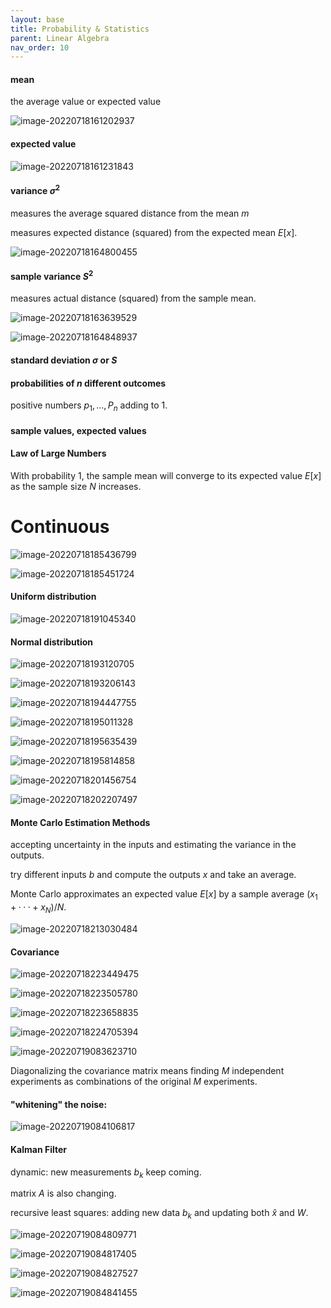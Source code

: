 ```yaml
---
layout: base
title: Probability & Statistics
parent: Linear Algebra
nav_order: 10
---
```


#### mean

the average value or expected value

![image-20220718161202937](https://s2.loli.net/2022/07/18/FjPegLlU3Gw5cMz.png)

#### expected value

![image-20220718161231843](https://s2.loli.net/2022/07/18/vnoXGHb1htImWyV.png)

#### variance $\sigma^2$

measures the average squared distance from the mean $m$

measures expected distance (squared) from the expected mean $E[x]$.

![image-20220718164800455](https://s2.loli.net/2022/07/18/MkHAFQyi4KoGn7h.png)

#### sample variance $S^2$

measures actual distance (squared) from the sample mean.

![image-20220718163639529](https://s2.loli.net/2022/07/18/vBPaRDLCMxE7ef1.png)

![image-20220718164848937](https://s2.loli.net/2022/07/18/V4dlGD3w2hEcTji.png)

#### standard deviation $\sigma$ or $S$

#### probabilities of $n$ different outcomes

positive numbers $p_1, ... , P_n$ adding to 1.

#### sample values, expected values

#### Law of Large Numbers 

With probability 1, the sample mean will converge to its expected value $E[x]$ as the sample size $N$ increases.

# Continuous

![image-20220718185436799](https://s2.loli.net/2022/07/19/MHibgUXS8ZYupdJ.png)

![image-20220718185451724](https://s2.loli.net/2022/07/19/kt4iPCvhqjZ2Npl.png)

#### Uniform distribution

![image-20220718191045340](https://s2.loli.net/2022/07/19/FA1xZsCvtHSmzXd.png)

#### Normal distribution

![image-20220718193120705](https://s2.loli.net/2022/07/19/HYfPLGi9q4a7U3X.png)

![image-20220718193206143](https://s2.loli.net/2022/07/19/OsWw6LNgvpm2Una.png)

![image-20220718194447755](https://s2.loli.net/2022/07/19/ePgEBpdNcjDSoy4.png)

![image-20220718195011328](https://s2.loli.net/2022/07/19/Rw8QixcN9WHyzlI.png)

![image-20220718195635439](https://s2.loli.net/2022/07/19/2nZajTqUYK6hMct.png)

![image-20220718195814858](https://s2.loli.net/2022/07/19/F2dcm4EQRVSJ7bM.png)

![image-20220718201456754](https://s2.loli.net/2022/07/19/olQKmYNfF3jbOgJ.png)

![image-20220718202207497](https://s2.loli.net/2022/07/19/odu2E1gR8QBmb5j.png)

#### Monte Carlo Estimation Methods

accepting uncertainty in the inputs and estimating the variance in the outputs.

try different inputs $b$ and compute the outputs $x$ and take an average.

Monte Carlo approximates an expected value $E[x]$ by a sample average $(x_1 + · · · +x_N )/ N$.

![image-20220718213030484](https://s2.loli.net/2022/07/19/YcNnMeGKk31ZlHF.png)

#### Covariance

![image-20220718223449475](https://s2.loli.net/2022/07/19/WVA2YB1UCzsGcjQ.png)

![image-20220718223505780](https://s2.loli.net/2022/07/19/dAWzNnH6bfes7Ra.png)

![image-20220718223658835](https://s2.loli.net/2022/07/19/t6kgyAaQVXWUuRE.png)

![image-20220718224705394](https://s2.loli.net/2022/07/19/Y69xuFqEgDXwayB.png)

![image-20220719083623710](https://s2.loli.net/2022/07/19/1BlK5RV38uidT6c.png)

Diagonalizing the covariance matrix means finding $M$ independent experiments as combinations of the original $M$ experiments.

#### "whitening" the noise:

![image-20220719084106817](https://s2.loli.net/2022/07/19/RVEOKvk9c4XhJ8p.png)

#### Kalman Filter

dynamic: new measurements $b_k$ keep coming. 

matrix $A$ is also changing.

recursive least squares: adding new data $b_k$ and updating both $\hat{x}$ and $W$.

![image-20220719084809771](https://s2.loli.net/2022/07/19/xviK2uljR6EVySn.png)

![image-20220719084817405](https://s2.loli.net/2022/07/19/H6MRAsmwFaQ12xh.png)

![image-20220719084827527](https://s2.loli.net/2022/07/19/t4JmUFZo5wNCO9r.png)

![image-20220719084841455](https://s2.loli.net/2022/07/19/QcYi4VaDXfRZ1dK.png)
